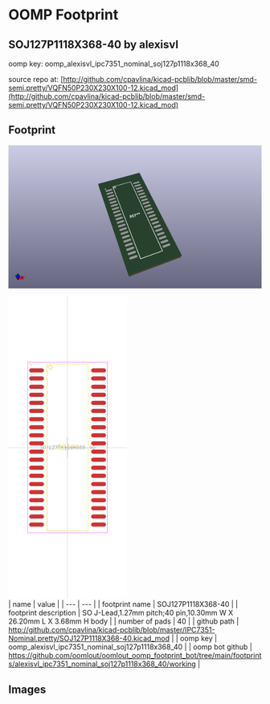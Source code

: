 # OOMP Footprint  
## SOJ127P1118X368-40  by alexisvl  
  
oomp key: oomp_alexisvl_ipc7351_nominal_soj127p1118x368_40  
  
source repo at: [http://github.com/cpavlina/kicad-pcblib/blob/master/smd-semi.pretty/VQFN50P230X230X100-12.kicad_mod](http://github.com/cpavlina/kicad-pcblib/blob/master/smd-semi.pretty/VQFN50P230X230X100-12.kicad_mod)  
## Footprint  
  
[![working_kicad_pcb_3d.png](working_kicad_pcb_3d_600.png)](working_kicad_pcb_3d.png)  
  
[![working.png](working_600.png)](working.png)  
| name | value | 
| --- | --- | 
| footprint name | SOJ127P1118X368-40 | 
| footprint description | SO J-Lead,1.27mm pitch;40 pin,10.30mm W X 26.20mm L X 3.68mm H body | 
| number of pads | 40 | 
| github path | http://github.com/cpavlina/kicad-pcblib/blob/master/IPC7351-Nominal.pretty/SOJ127P1118X368-40.kicad_mod | 
| oomp key | oomp_alexisvl_ipc7351_nominal_soj127p1118x368_40 | 
| oomp bot github | https://github.com/oomlout/oomlout_oomp_footprint_bot/tree/main/footprints/alexisvl_ipc7351_nominal_soj127p1118x368_40/working | 
## Images  
